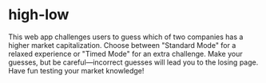 # high-low

This web app challenges users to guess which of two companies has a higher market capitalization. Choose between "Standard Mode" for a relaxed experience or "Timed Mode" for an extra challenge. Make your guesses, but be careful—incorrect guesses will lead you to the losing page. Have fun testing your market knowledge!